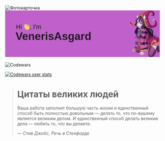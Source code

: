 

<img align="center" src="https://www.codewars.com/users/VenerisAsgard-main/badges/large" alt="Фотокарточка">

<center><img src="https://github.com/VenerisAsgard/VenerisAsgard/blob/main/header.png" alt="Фотокарточка"></center>

![Codewars](https://www.codewars.com/users/VenerisAsgard-main/badges/large)

[![Codewars user stats](https://github.r2v.ch/codewars?user=VenerisAsgard-main&top_languages=true&hide_clan=true&theme=gradient)](https://www.codewars.com/users/VenerisAsgard-main)

> # Цитаты великих людей
> Ваша работа заполнит большую часть жизни и единственный способ быть
> полностью довольным — делать то, что по-вашему является великим делом.
> И единственный способ делать великие дела — любить то, что вы делаете.
>
> *— Стив Джобс, Речь в Стенфорде*
